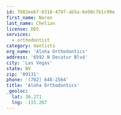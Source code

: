 ```yaml
---
id: 7882eeb7-0318-4797-ab5a-6e90c7b1c99e
first_name: Naren
last_name: Chelian
license: DDS
services:
  - orthodontist
category: dentists
org_name: 'Aloha Orthodontics'
address: '6592 N Decatur Blvd'
city: 'Las Vegas'
state: NV
zip: '89131'
phone: '(702) 648-2564'
title: 'Aloha Orthodontics'
_geoloc:
  lat: 36.271
  lng: -115.207
---
```

